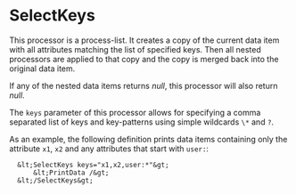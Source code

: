 SelectKeys
==========

This processor is a process-list. It creates a copy of the current data item
with all attributes matching the list of specified keys. Then all nested
processors are applied to that copy and the copy is merged back into the
original data item.

If any of the nested data items returns *null*, this processor will also
return *null*.

The `keys` parameter of this processor allows for specifying a comma separated
list of keys and key-patterns using simple wildcards `\*` and `?`.


As an example, the following definition prints data items containing only the
attribute `x1`, `x2` and any attributes that start with `user:`:

      &lt;SelectKeys keys="x1,x2,user:*"&gt; 
          &lt;PrintData /&gt;
      &lt;/SelectKeys&gt;
